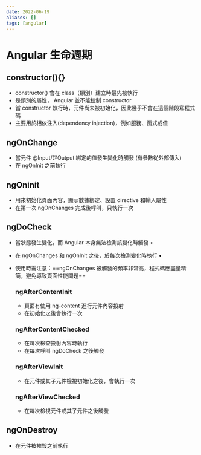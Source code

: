 ```yaml
---
date: 2022-06-19
aliases: []
tags: [angular]
---
```

# Angular 生命週期

## constructor(){}
- constructor() 會在 class（類別）建立時最先被執行 
- 是類別的屬性， Angular 並不能控制 constructor
- 當 constructor 執行時，元件尚未被初始化，因此幾乎不會在這個階段寫程式碼
- 主要用於相依注入(dependency injection)，例如服務、函式或值

## ngOnChange
-   當元件 @Input/@Output 綁定的值發生變化時觸發 (有參數從外部傳入)
-   在 ngOnInit 之前執行

## ngOninit
-   用來初始化頁面內容，顯示數據綁定、設置 directive 和輸入屬性
-   在第一次 ngOnChanges 完成後呼叫，只執行一次

## ngDoCheck
- 當狀態發生變化，而 Angular 本身無法檢測該變化時觸發 • 
- 在 ngOnChanges 和 ngOnInit 之後，於每次檢測變化時執行 • 
- 使用時需注意：==ngOnChanges 被觸發的頻率非常高，程式碼應盡量精簡，避免導致頁面性能問題==

    ### ngAfterContentInit
    - 頁面有使用 ng-content 進行元件內容投射
    - 在初始化之後會執行一次

    ### ngAfterContentChecked
    - 在每次檢查投射內容時執行
    - 在每次呼叫 ngDoCheck 之後觸發

    ### ngAfterViewInit
    - 在元件或其子元件檢視初始化之後，會執行一次

    ### ngAfterViewChecked
    - 在每次檢視元件或其子元件之後觸發

## ngOnDestroy
- 在元件被摧毀之前執行

